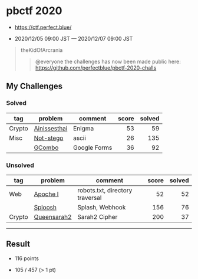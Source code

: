 # pbctf 2020

* https://ctf.perfect.blue/

* 2020/12/05 09:00 JST — 2020/12/07 09:00 JST

>theKidOfArcrania
>>@everyone the challenges has now been made public here: https://github.com/perfectblue/pbctf-2020-challs

## My Challenges

### Solved

| tag    | problem                      | comment      | score | solved |
| ------ | ---------------------------- | ------------ | ----: | -----: |
| Crypto | [Ainissesthai](Ainissesthai) | Enigma       | 53    | 59     |
| Misc   | [Not-stego](Not-stego)       | ascii        | 26    | 135    |
|        | [GCombo](GCombo)             | Google Forms | 36    | 92     |

### Unsolved

| tag    | problem                    | comment                         | score | solved |
| ------ | -------------------------- | ------------------------------- | ----: | -----: |
| Web    | [Apoche I](Apoche_I)       | robots.txt, directory traversal | 52    | 52     |
|        | [Sploosh](Sploosh)         | Splash, Webhook                 | 156   | 76     |
| Crypto | [Queensarah2](Queensarah2) | Sarah2 Cipher                   | 200   | 37     |

---

## Result

* 116 points

* 105 / 457 (> 1 pt)
